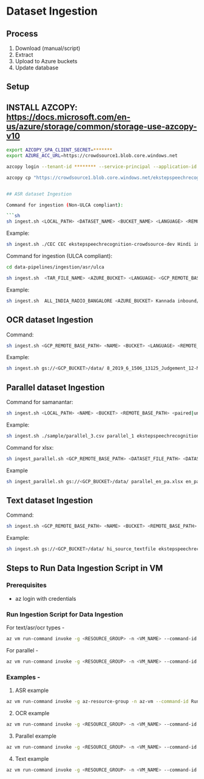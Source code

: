 # Dataset Ingestion

## Process

1. Download (manual/script)
2. Extract
3. Upload to Azure buckets
4. Update database

## Setup

## INSTALL AZCOPY: https://docs.microsoft.com/en-us/azure/storage/common/storage-use-azcopy-v10

```sh
export AZCOPY_SPA_CLIENT_SECRET=*******
export AZURE_ACC_URL=https://crowdsource1.blob.core.windows.net

azcopy login --tenant-id ******** --service-principal --application-id *******

azcopy cp "https://crowdsource1.blob.core.windows.net/ekstepspeechrecognition-crowdsource/" "https://crowdsource1.blob.core.windows.net/ekstepspeechrecognition-crowdsource-dev/" --recursive


## ASR dataset Ingestion

Command for ingestion (Non-ULCA compliant):

```sh
sh ingest.sh <LOCAL_PATH> <DATASET_NAME> <BUCKET_NAME> <LANGUAGE> <REMOTE_BASE_PATH> <paired|unpaired> <CONNECTION_URL>
 ```

Example:

```sh
sh ingest.sh ./CEC CEC ekstepspeechrecognition-crowdsource-dev Hindi inbound/asr paired postgres://username:password@host:port/dbname
```

Command for ingestion (ULCA compliant):

```sh
cd data-pipelines/ingestion/asr/ulca
```

```sh
sh ingest.sh  <TAR_FILE_NAME> <AZURE_BUCKET> <LANGUAGE> <GCP_REMOTE_BASE_PATH> paired $db_url $ulca_dataset_path $user
```

Example:

```sh
sh ingest.sh  ALL_INDIA_RADIO_BANGALORE <AZURE_BUCKET> Kannada inbound/asr paired $db_url gs://<GCP_BUCKET>/data/audiotospeech/integration/publish/kannada <USER>
```

## OCR dataset Ingestion

Command:

```sh
sh ingest.sh <GCP_REMOTE_BASE_PATH> <NAME> <BUCKET> <LANGUAGE> <REMOTE_BASE_PATH> <paired|unpaired> <CONNECTION_URL> <USER>
```

Example:

```sh
sh ingest.sh gs://<GCP_BUCKET>/data/ 8_2019_6_1506_13125_Judgement_12-Mar-2019_HIN ekstepspeechrecognition-crowdsource-dev Hindi inbound/ocr unpaired postgres://username:password@host:port/dbname test-user
```

## Parallel dataset Ingestion

Command for samanantar:

```sh
sh ingest.sh <LOCAL_PATH> <NAME> <BUCKET> <REMOTE_BASE_PATH> <paired|unpaired> <CONNECTION_URL> <PAIRS>
```

Example:

```sh
sh ingest.sh ./sample/parallel_3.csv parallel_1 ekstepspeechrecognition-crowdsource-dev inbound/parallel paired postgres://username:password@host:port/dbname '{"English-Malayalam":"1-10","English-Hindi":"1-10"}'
```

Command for xlsx:

```sh
sh ingest_parallel.sh <GCP_REMOTE_BASE_PATH> <DATASET_FILE_PATH> <DATASET_NAME> <BUCKET> <REMOTE_BASE_PATH> <paired|unpaired> <CONNECTION_URL> <pair> <profanity_check_required> <format:xlsx|csv> <USER>

```
Example
```sh
sh ingest_parallel.sh gs://<GCP_BUCKET>/data/ parallel_en_pa.xlsx en_pa_edu $bucket inbound/parallel paired $db_url 'English:Punjabi' 'false' 'xlsx' 'test-user'
```

## Text dataset Ingestion

Command:

```sh
sh ingest.sh <GCP_REMOTE_BASE_PATH> <NAME> <BUCKET> <REMOTE_BASE_PATH> <paired|unpaired> <CONNECTION_URL> <LANGUAGE> <USER>
```

Example:

```sh
sh ingest.sh gs://<GCP_BUCKET>/data/ hi_source_textfile ekstepspeechrecognition-crowdsource-dev inbound/text unpaired postgres://username:password@host:port/dbname Hindi test-user
```

## Steps to Run Data Ingestion Script in VM

### Prerequisites

- az login with credentials


### Run Ingestion Script for Data Ingestion

 For text/asr/ocr types -
```sh
az vm run-command invoke -g <RESOURCE_GROUP> -n <VM_NAME> --command-id RunShellScript --scripts "cd /home/azureuser/data-pipelines/ingestion && sh ingest.sh <TYPE> <LANGUAGE> <GCP_REMOTE_BASE_PATH> <DATASET_NAME> <BUCKET> <AZURE_REMOTE_BASE_PATH> <paired|unpaired> <CONNECTION_URL> <USER>"
```

 For parallel -
```sh
az vm run-command invoke -g <RESOURCE_GROUP> -n <VM_NAME> --command-id RunShellScript --scripts "cd /home/azureuser/data-pipelines/ingestion && sh ingest.sh <TYPE> <LANGUAGE> <GCP_REMOTE_BASE_PATH> <DATASET_NAME> <BUCKET> <AZURE_REMOTE_BASE_PATH> <paired|unpaired> <CONNECTION_URL> <USER> <DATASET_FILE_NAME>"
```

### Examples -

1. ASR example
```sh
az vm run-command invoke -g az-resource-group -n az-vm --command-id RunShellScript --scripts "cd /home/azureuser/data-pipelines/ingestion && sh ingest.sh asr Malayalam gs://<GCP_BUCKET_NAME>/asr_data Josh_talks_malayalam ekstepspeechrecognition-crowdsource-dev inbound/asr paired postgres://username:password@host:port/dbname admin_user"
```

2. OCR example
```sh
az vm run-command invoke -g <RESOURCE_GROUP> -n <VM_NAME> --command-id RunShellScript --scripts "cd /home/azureuser/data-pipelines/ingestion && sh ingest.sh ocr Hindi gs://<GCP_BUCKET_NAME>/ocr_data 9123_hi-1-25_hi ekstepspeechrecognition-crowdsource-dev inbound/ocr paired postgres://username:password@host:port/dbname admin_user"
```

3. Parallel example
```sh
az vm run-command invoke -g <RESOURCE_GROUP> -n <VM_NAME> --command-id RunShellScript --scripts "cd /home/azureuser/data-pipelines/ingestion && sh ingest.sh parallel English:Hindi gs://<GCP_BUCKET_NAME>/parallel_data en_hi_edu ekstepspeechrecognition-crowdsource-dev inbound/parallel paired postgres://username:password@host:port/dbname admin_user excel_filename.xlsx"
```

4. Text example
```sh
az vm run-command invoke -g <RESOURCE_GROUP> -n <VM_NAME> --command-id RunShellScript --scripts "cd /home/azureuser/data-pipelines/ingestion && sh ingest.sh text Hindi gs://<GCP_BUCKET_NAME>/text_data source_textfile ekstepspeechrecognition-crowdsource-dev inbound/text unpaired postgres://username:password@host:port/dbname admin_user"
```